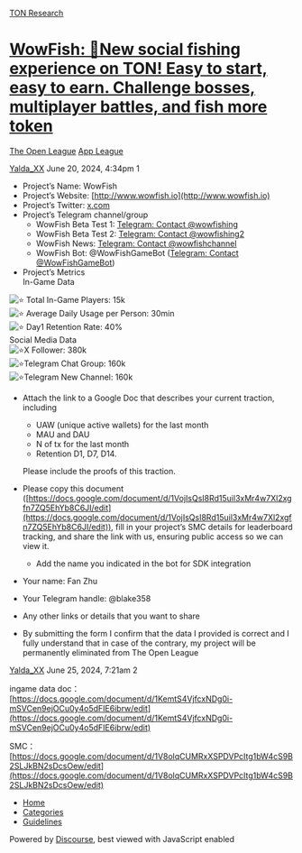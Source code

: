 [TON Research](/)

# [WowFish: 🎣New social fishing experience on TON! Easy to start, easy to earn. Challenge bosses, multiplayer battles, and fish more token](/t/wowfish-new-social-fishing-experience-on-ton-easy-to-start-easy-to-earn-challenge-bosses-multiplayer-battles-and-fish-more-token/25770)

[The Open League](/c/the-open-league/app-leaderboard/58)  [App League](/c/the-open-league/app-leaderboard/58) 

    

[Yalda\_XX](https://tonresear.ch/u/Yalda_XX)  June 20, 2024, 4:34pm  1

*   Project’s Name: WowFish
*   Project’s Website: [http://www.wowfish.io](http://www.wowfish.io)
*   Project’s Twitter: [x.com](https://twitter.com/WowFish_io)
*   Project’s Telegram channel/group
    *   WowFish Beta Test 1: [Telegram: Contact @wowfishing](https://t.me/wowfishing)
    *   WowFish Beta Test 2: [Telegram: Contact @wowfishing2](https://t.me/wowfishing2)
    *   WowFish News: [Telegram: Contact @wowfishchannel](http://t.me/wowfishchannel)
    *   WowFish Bot: @WowFishGameBot ([Telegram: Contact @WowFishGameBot](https://t.me/WowFishGameBot))
*   Project’s Metrics  
    In-Game Data

![:star:](https://tonresear.ch/images/emoji/twitter/star.png?v=12 ":star:") Total In-Game Players: 15k  
![:star:](https://tonresear.ch/images/emoji/twitter/star.png?v=12 ":star:") Average Daily Usage per Person: 30min  
![:star:](https://tonresear.ch/images/emoji/twitter/star.png?v=12 ":star:") Day1 Retention Rate: 40%  
Social Media Data  
![:star:](https://tonresear.ch/images/emoji/twitter/star.png?v=12 ":star:")X Follower: 380k  
![:star:](https://tonresear.ch/images/emoji/twitter/star.png?v=12 ":star:")Telegram Chat Group: 160k  
![:star:](https://tonresear.ch/images/emoji/twitter/star.png?v=12 ":star:")Telegram New Channel: 160k

*   Attach the link to a Google Doc that describes your current traction, including
    
    *   UAW (unique active wallets) for the last month
    *   MAU and DAU
    *   N of tx for the last month
    *   Retention D1, D7, D14.
    
    Please include the proofs of this traction.
    
*   Please copy this document ([https://docs.google.com/document/d/1VojIsQsI8Rd15uil3xMr4w7Xl2xgfn7ZQ5EhYb8C6JI/edit](https://docs.google.com/document/d/1VojIsQsI8Rd15uil3xMr4w7Xl2xgfn7ZQ5EhYb8C6JI/edit)), fill in your project’s SMC details for leaderboard tracking, and share the link with us, ensuring public access so we can view it.
    
    *   Add the name you indicated in the bot for SDK integration
*   Your name: Fan Zhu
    
*   Your Telegram handle: @blake358
    
*   Any other links or details that you want to share
    
*   By submitting the form I confirm that the data I provided is correct and I fully understand that in case of the contrary, my project will be permanently eliminated from The Open League
    

 

[Yalda\_XX](https://tonresear.ch/u/Yalda_XX) June 25, 2024, 7:21am  2

ingame data doc：[https://docs.google.com/document/d/1KemtS4VjfcxNDg0i-mSVCen9ejOCu0y4o5dFIE6ibrw/edit](https://docs.google.com/document/d/1KemtS4VjfcxNDg0i-mSVCen9ejOCu0y4o5dFIE6ibrw/edit)

SMC：[https://docs.google.com/document/d/1V8olqCUMRxXSPDVPcItg1bW4cS9B2SLJkBN2sDcsOew/edit](https://docs.google.com/document/d/1V8olqCUMRxXSPDVPcItg1bW4cS9B2SLJkBN2sDcsOew/edit)

 

*   [Home](/)
*   [Categories](/categories)
*   [Guidelines](/guidelines)

Powered by [Discourse](https://www.discourse.org), best viewed with JavaScript enabled